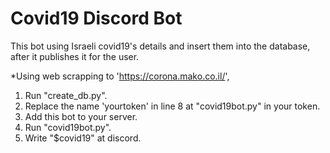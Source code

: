 # Covid19 Discord Bot
This bot using Israeli covid19's details and insert them into the database, after it publishes it for the user.

*Using web scrapping to 'https://corona.mako.co.il/',

1. Run "create_db.py".
2. Replace the name 'yourtoken' in line 8 at "covid19bot.py" in your token.
3. Add this bot to your server.
4. Run "covid19bot.py".
5. Write "$covid19" at discord.
